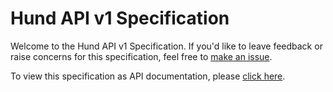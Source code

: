 # Hund API v1 Specification

Welcome to the Hund API v1 Specification. If you'd like to leave feedback or raise concerns for this specification, feel free to [make an issue](https://github.com/hundio/api-specification/issues).

To view this specification as API documentation, please [click here](https://hundio.github.io/api-specification/).
